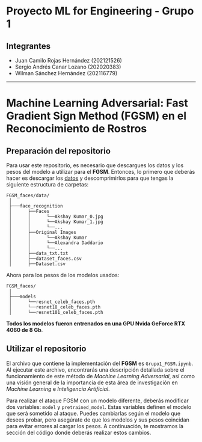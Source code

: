 # Proyecto ML for Engineering - Grupo 1

## Integrantes
- Juan Camilo Rojas Hernández (202121526)  
- Sergio Andrés Canar Lozano (202020383)  
- Wilman Sánchez Hernández (202116779)  

---

# Machine Learning Adversarial: **Fast Gradient Sign Method (FGSM) en el Reconocimiento de Rostros**

## Preparación del repositorio

Para usar este repositorio, es necesario que descargues los datos y los pesos del modelo a utilizar para el **FGSM**. Entonces, lo primero que deberás hacer es descargar los [datos](https://drive.google.com/drive/folders/1cZ_pz10iFS_ydMxQ8kpAqV5EbJ4wmbF_?usp=sharing) y descomprimirlos para que tengas la siguiente estructura de carpetas:

```
FGSM_faces/data/
 │
 ├───face_recognition
 │      ├──Faces
 │      │      └──Akshay Kumar_0.jpg
 │      │      └──Akshay Kumar_1.jpg
 │      │      └──...
 │      ├──Original Images
 │      │      └──Akshay Kumar
 │      │      └──Alexandra Daddario
 │      │      └──...
 │      ├──data_txt.txt
 │      ├──dataset_faces.csv
 │      ├──Dataset.csv
```

Ahora para los pesos de los modelos usados:

```
FGSM_faces/
 │
 ├───models
 │      └──resnet_celeb_faces.pth
 │      └──resnet18_celeb_faces.pth
 │      └──resnet101_celeb_faces.pth

```

**Todos los modelos fueron entrenados en una GPU Nvida GeForce RTX 4060 de 8 Gb**.

## Utilizar el repositorio

El archivo que contiene la implementación del **FGSM** es `Grupo1_FGSM.ipynb`. Al ejecutar este archivo, encontrarás una descripción detallada sobre el funcionamiento de este método de *Machine Learning Adversarial*, así como una visión general de la importancia de esta área de investigación en *Machine Learning* e *Inteligencia Artificial*.

Para realizar el ataque FGSM con un modelo diferente, deberás modificar dos variables: `model` y `pretrained_model`. Estas variables definen el modelo que será sometido al ataque. Puedes cambiarlas según el modelo que desees probar, pero asegúrate de que los modelos y sus pesos coincidan para evitar errores al cargar los pesos. A continuación, te mostramos la sección del código donde deberás realizar estos cambios.

